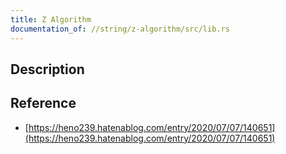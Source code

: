 ```yaml
---
title: Z Algorithm
documentation_of: //string/z-algorithm/src/lib.rs
---
```


## Description

## Reference

- [https://heno239.hatenablog.com/entry/2020/07/07/140651](https://heno239.hatenablog.com/entry/2020/07/07/140651)
